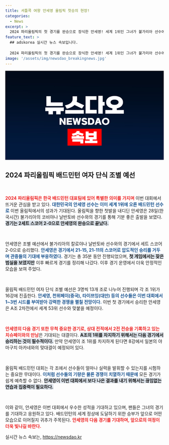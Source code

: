 ```yaml
---
title: 셔틀콕 여왕 안세영 올림픽 첫승의 현장!
categories:
  - News
excerpt: >
  2024 파리올림픽의 첫 경기를 완승으로 장식한 안세영! 세계 1위인 그녀가 불가리아 선수에게 세트스코어 2-0으로 승리하며 조 1위로 8강 진출에 성큼 다가섰습니다. 다음 경기에도 기대해보세요!
feature_text: >
  ## adskorea 실시간 뉴스 속보입니다.

  2024 파리올림픽의 첫 경기를 완승으로 장식한 안세영! 세계 1위인 그녀가 불가리아 선수에게 세트스코어 2-0으로 승리하며 조 1위로 8강 진출에 성큼 다가섰습니다. 다음 경기에도 기대해보세요!
image: '/assets/img/newsdao_breakingnews.jpg'
---
```


<p><img src="/assets/img/newsdao_breakingnews.jpg" alt="adskorea 속보" /></p>

<h2 data-ke-size="size26">2024 파리올림픽 배드민턴 여자 단식 조별 예선</h2>

<p data-ke-size="size16">&nbsp;</p>

<p><b><span style="color: #ee2323;">2024 파리올림픽은 한국 배드민턴 대표팀에 있어 특별한 의미를 가지며</span></b> 이번 대회에서 뜨거운 관심을 받고 있다. <b><span style="color: #1a5490;">대한민국의 안세영 선수는 이미 세계 1위에 오른 배드민턴 선수로</span></b> 이번 올림픽에서의 성과가 기대된다. 올림픽을 향한 첫발을 내디딘 안세영은 28일(한국시간) 불가리아의 코비야나 날반토바 선수와의 경기를 통해 기분 좋은 출발을 보였다. <b><span style="background-color: #21538527;">경기는 2세트 스코어 2-0으로 안세영의 완승으로 끝났다.</span></b> </p>

<p data-ke-size="size16">&nbsp;</p>

<p>안세영은 조별 예선에서 불가리아의 칼로야나 날반토바 선수와의 경기에서 세트 스코어 2-0으로 승리했다. <b><span style="color: #1a5490;">안세영은 경기에서 21-15, 21-11의 스코어로 압도적인 승리를 거두며 관중들의 기대에 부응하였다.</span></b> 경기는 총 35분 동안 진행되었으며, <b><span style="background-color: #21538527;">첫 게임에서는 잦은 범실을 보였지만</span></b> 이후 빠르게 경기를 정리해 나갔다. 이후 경기 운영에서 더욱 안정적인 모습을 보여 주었다.</p>

<p data-ke-size="size16">&nbsp;</p>

<p>올림픽 배드민턴 여자 단식 조별 예선은 3명씩 13개 조로 나누어 진행되며 각 조 1위가 16강에 진출한다. <b><span style="color: #1a5490;">안세영, 천위페이(중국), 타이쯔잉(대만) 등의 선수들은 이번 대회에서 1~3번 시드를 부여받아 강력한 경쟁을 펼칠 전망이다.</span></b> 이번 첫 경기에서 승리한 안세영은 A조 2차전에서 세계 53위 선수와 맞붙을 예정이다. </p>

<p data-ke-size="size16">&nbsp;</p>

<p><b><span style="color: #ee2323;">안세영의 다음 경기 또한 무척 중요한 경기로, 상대 전적에서 2전 전승을 기록하고 있는 치슈페이와의 만남</span></b>은 기대되는 대결이다. <b><span style="background-color: #21538527;">A조의 1위를 차지하기 위해서는 다음 경기에서 승리하는 것이 필수적이다.</span></b> 만약 안세영이 조 1위를 차지하게 된다면 8강에서 일본의 야마구치 아카네와의 맞대결이 예정되어 있다.</p>

<p data-ke-size="size16">&nbsp;</p>

<p>올림픽 배드민턴 대회는 각 조에서 선수들이 얼마나 실력을 발휘할 수 있는지를 시험하는 중요한 무대이다. <b><span style="color: #1a5490;">이처럼 선수들의 기량은 물론 경쟁이 치열하기 때문에</span></b> 모든 경기가 쉽게 예측할 수 없다. <b><span style="background-color: #21538527;">안세영이 이번 대회에서 보다 나은 결과를 내기 위해서는 끊임없는 연습과 집중력이 필요하다.</span></b></p>

<p data-ke-size="size16">&nbsp;</p>

<p>이와 같이, 안세영은 이번 대회에서 우수한 성적을 기대하고 있으며, 팬들은 그녀의 경기를 기대하고 응원하고 있다. 배드민턴의 세계 정상에 도달하기 위한 승부가 앞으로 어떤 모습으로 이어질지 귀추가 주목된다. <b><span style="color: #ee2323;">안세영의 다음 경기를 기대하며, 앞으로의 여정이 더욱 빛나길 바란다.</span></b></p>
실시간 뉴스 속보는, <a href="https://newsdao.kr" rel="dofollow">https://newsdao.kr</a>


